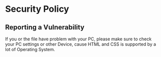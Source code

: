 # Security Policy

## Reporting a Vulnerability

If you or the file have problem with your PC, please make sure to check your PC settings or other Device, cause HTML and CSS is supported by a lot of Operating System.
